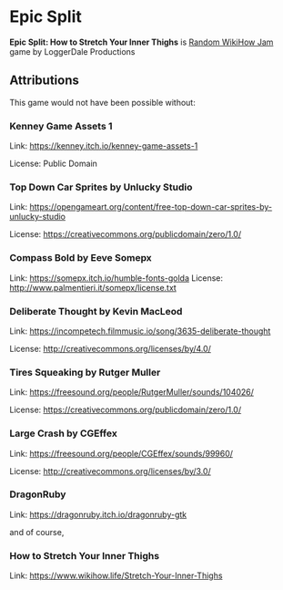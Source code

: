 # Epic Split
**Epic Split: How to Stretch Your Inner Thighs** is [Random WikiHow Jam](https://itch.io/jam/random-wikihow-jam) game by LoggerDale Productions

## Attributions
This game would not have been possible without:

### Kenney Game Assets 1
Link: https://kenney.itch.io/kenney-game-assets-1

License: Public Domain

### Top Down Car Sprites by Unlucky Studio
Link: https://opengameart.org/content/free-top-down-car-sprites-by-unlucky-studio

License: https://creativecommons.org/publicdomain/zero/1.0/

### Compass Bold by Eeve Somepx
Link: https://somepx.itch.io/humble-fonts-golda
License: http://www.palmentieri.it/somepx/license.txt

### Deliberate Thought by Kevin MacLeod
Link: https://incompetech.filmmusic.io/song/3635-deliberate-thought

License: http://creativecommons.org/licenses/by/4.0/

### Tires Squeaking by Rutger Muller
Link: https://freesound.org/people/RutgerMuller/sounds/104026/

License: https://creativecommons.org/publicdomain/zero/1.0/

### Large Crash by CGEffex
Link: https://freesound.org/people/CGEffex/sounds/99960/

License: http://creativecommons.org/licenses/by/3.0/

### DragonRuby
Link: https://dragonruby.itch.io/dragonruby-gtk

and of course, 

### How to Stretch Your Inner Thighs
Link: https://www.wikihow.life/Stretch-Your-Inner-Thighs

